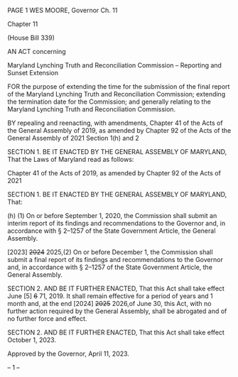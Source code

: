 PAGE 1
WES MOORE, Governor Ch. 11

Chapter 11

(House Bill 339)

AN ACT concerning

Maryland Lynching Truth and Reconciliation Commission – Reporting and
Sunset Extension

FOR the purpose of extending the time for the submission of the final report of the
Maryland Lynching Truth and Reconciliation Commission; extending the
termination date for the Commission; and generally relating to the Maryland
Lynching Truth and Reconciliation Commission.

BY repealing and reenacting, with amendments,
Chapter 41 of the Acts of the General Assembly of 2019, as amended by Chapter 92
of the Acts of the General Assembly of 2021
Section 1(h) and 2

SECTION 1. BE IT ENACTED BY THE GENERAL ASSEMBLY OF MARYLAND,
That the Laws of Maryland read as follows:

Chapter 41 of the Acts of 2019, as amended by Chapter 92 of the Acts of 2021

SECTION 1. BE IT ENACTED BY THE GENERAL ASSEMBLY OF MARYLAND,
That:

(h) (1) On or before September 1, 2020, the Commission shall submit an
interim report of its findings and recommendations to the Governor and, in accordance with
§ 2–1257 of the State Government Article, the General Assembly.

[2023] ~~2024~~ 2025,(2) On or before December 1, the Commission shall
submit a final report of its findings and recommendations to the Governor and, in
accordance with § 2–1257 of the State Government Article, the General Assembly.

SECTION 2. AND BE IT FURTHER ENACTED, That this Act shall take effect June
[5] ~~6~~ 71, 2019. It shall remain effective for a period of years and 1 month and, at the end
[2024] ~~2025~~ 2026,of June 30, this Act, with no further action required by the General
Assembly, shall be abrogated and of no further force and effect.

SECTION 2. AND BE IT FURTHER ENACTED, That this Act shall take effect
October 1, 2023.

Approved by the Governor, April 11, 2023.

– 1 –